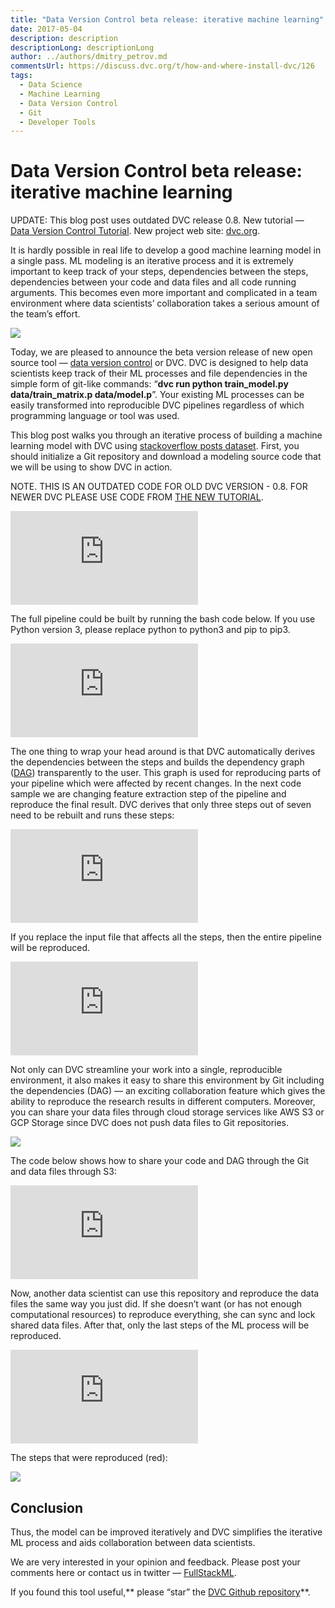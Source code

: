 ```yaml
---
title: "Data Version Control beta release: iterative machine learning"
date: 2017-05-04
description: description
descriptionLong: descriptionLong
author: ../authors/dmitry_petrov.md
commentsUrl: https://discuss.dvc.org/t/how-and-where-install-dvc/126
tags:
  - Data Science
  - Machine Learning
  - Data Version Control
  - Git
  - Developer Tools
---
```


# Data Version Control beta release: iterative machine learning

UPDATE: This blog post uses outdated DVC release 0.8. New tutorial — [Data Version Control Tutorial](https://blog.dataversioncontrol.com/data-version-control-tutorial-9146715eda46). New project web site: [dvc.org](https://dvc.org/).

It is hardly possible in real life to develop a good machine learning model in a single pass. ML modeling is an iterative process and it is extremely important to keep track of your steps, dependencies between the steps, dependencies between your code and data files and all code running arguments. This becomes even more important and complicated in a team environment where data scientists’ collaboration takes a serious amount of the team’s effort.

![](https://cdn-images-1.medium.com/max/3800/1*WjXHRFcFT--7jPRWJ9Q5Ww.jpeg)

Today, we are pleased to announce the beta version release of new open source tool — [data version control](https://dataversioncontrol.com/) or DVC. DVC is designed to help data scientists keep track of their ML processes and file dependencies in the simple form of git-like commands: “**dvc run python train_model.py data/train_matrix.p data/model.p**”. Your existing ML processes can be easily transformed into reproducible DVC pipelines regardless of which programming language or tool was used.

This blog post walks you through an iterative process of building a machine learning model with DVC using [stackoverflow posts dataset](https://blog.dataversioncontrol.com/r/?url=https%3A%2F%2Farchive.org%2Fdetails%2Fstackexchange). First, you should initialize a Git repository and download a modeling source code that we will be using to show DVC in action.

NOTE. THIS IS AN OUTDATED CODE FOR OLD DVC VERSION - 0.8. FOR NEWER DVC PLEASE USE CODE FROM [THE NEW TUTORIAL](https://blog.dataversioncontrol.com/data-version-control-tutorial-9146715eda46).

<iframe src="https://medium.com/media/3e0608d9dbced951b1891a63cf43a795" frameborder=0></iframe>

The full pipeline could be built by running the bash code below. If you use Python version 3, please replace python to python3 and pip to pip3.

<iframe src="https://medium.com/media/49aab320b33193740243e0b49018f2f7" frameborder=0></iframe>

The one thing to wrap your head around is that DVC automatically derives the dependencies between the steps and builds the dependency graph ([DAG](https://blog.dataversioncontrol.com/r/?url=https%3A%2F%2Fen.wikipedia.org%2Fwiki%2FDirected_acyclic_graph)) transparently to the user. This graph is used for reproducing parts of your pipeline which were affected by recent changes. In the next code sample we are changing feature extraction step of the pipeline and reproduce the final result. DVC derives that only three steps out of seven need to be rebuilt and runs these steps:

<iframe src="https://medium.com/media/ac0662089a7d291bf8a4b687df4ba7da" frameborder=0></iframe>

If you replace the input file that affects all the steps, then the entire pipeline will be reproduced.

<iframe src="https://medium.com/media/9f8d1f51c963e1d08eff508eecb29cd5" frameborder=0></iframe>

Not only can DVC streamline your work into a single, reproducible environment, it also makes it easy to share this environment by Git including the dependencies (DAG) — an exciting collaboration feature which gives the ability to reproduce the research results in different computers. Moreover, you can share your data files through cloud storage services like AWS S3 or GCP Storage since DVC does not push data files to Git repositories.

![](https://cdn-images-1.medium.com/max/2048/1*jXSDrldq1-pcaB7ms8q5hw.jpeg)

The code below shows how to share your code and DAG through the Git and data files through S3:

<iframe src="https://medium.com/media/5dfcdb14733257779ed9dbe564ae8d4c" frameborder=0></iframe>

Now, another data scientist can use this repository and reproduce the data files the same way you just did. If she doesn’t want (or has not enough computational resources) to reproduce everything, she can sync and lock shared data files. After that, only the last steps of the ML process will be reproduced.

<iframe src="https://medium.com/media/e3f2e1966defb99292c3bbaaaf28ebc7" frameborder=0></iframe>

The steps that were reproduced (red):

![](https://cdn-images-1.medium.com/max/3766/1*dQnhQh-rGNwQABwftPoYOw.png)

## Conclusion

Thus, the model can be improved iteratively and DVC simplifies the iterative ML process and aids collaboration between data scientists.

We are very interested in your opinion and feedback. Please post your comments here or contact us in twitter — [FullStackML](https://twitter.com/FullStackML).

If you found this tool useful,** please “star” the [DVC Github repository](https://github.com/iterative/dvc)**.
